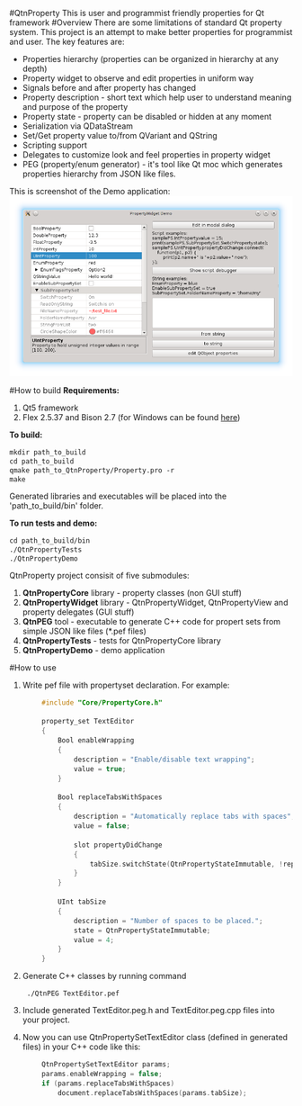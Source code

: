 #QtnProperty
This is user and programmist friendly properties for Qt framework
#Overview
There are some limitations of standard Qt property system.
This project is an attempt to make better properties for programmist and user.
The key features are:

* Properties hierarchy (properties can be organized in hierarchy at any depth)
* Property widget to observe and edit properties in uniform way
* Signals before and after property has changed
* Property description - short text which help user to understand meaning and purpose of the property
* Property state - property can be disabled or hidden at any moment
* Serialization via QDataStream
* Set/Get property value to/from QVariant and QString
* Scripting support
* Delegates to customize look and feel properties in property widget
* PEG (property/enum generator) - it's tool like Qt moc which generates properties hierarchy from JSON like files.

This is screenshot of the Demo application:
![Demo_screenshot](Docs/img/Demo1.png)

#How to build
**Requirements:**

1. Qt5 framework
2. Flex 2.5.37 and Bison 2.7 (for Windows can be found [here](http://sourceforge.net/projects/winflexbison/))

**To build:**
  
    mkdir path_to_build
    cd path_to_build
    qmake path_to_QtnProperty/Property.pro -r
    make

Generated libraries and executables will be placed into the 'path\_to\_build/bin' folder.
  
**To run tests and demo:**

    cd path_to_build/bin
    ./QtnPropertyTests
    ./QtnPropertyDemo

QtnProperty project consisit of five submodules:

1. **QtnPropertyCore** library - property classes (non GUI stuff)
2. **QtnPropertyWidget** library - QtnPropertyWidget, QtnPropertyView and property delegates (GUI stuff)
3. **QtnPEG** tool - executable to generate C++ code for propert sets from simple JSON like files (*.pef files)
4. **QtnPropertyTests** - tests for QtnPropertyCore library
5. **QtnPropertyDemo** - demo application

#How to use

1. Write pef file with propertyset declaration. For example:
  
```C++
        #include "Core/PropertyCore.h"
        
        property_set TextEditor
        {
            Bool enableWrapping
            {
                description = "Enable/disable text wrapping";
                value = true;
            }
            
            Bool replaceTabsWithSpaces
            {
                description = "Automatically replace tabs with spaces";
                value = false;
                    
                slot propertyDidChange
                {
                    tabSize.switchState(QtnPropertyStateImmutable, !replaceTabsWithSpaces);
                }
            }
            
            UInt tabSize
            {
                description = "Number of spaces to be placed.";
                state = QtnPropertyStateImmutable;
                value = 4;
            }
        }
```
    
2. Generate C++ classes by running command
  
        ./QtnPEG TextEditor.pef
    
3. Include generated TextEditor.peg.h and TextEditor.peg.cpp files into 
your project.
4. Now you can use QtnPropertySetTextEditor class (defined in generated files) in your C++ code like this:
```C++
        QtnPropertySetTextEditor params;
        params.enableWrapping = false;
        if (params.replaceTabsWithSpaces)
            document.replaceTabsWithSpaces(params.tabSize);
```

